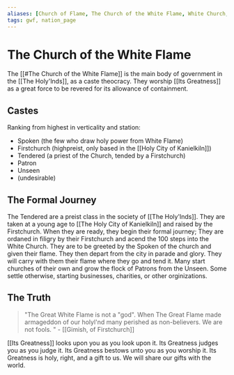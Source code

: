 ```yaml
---
aliases: [Church of Flame, The Church of the White Flame, White Church, Holy Nation of Flame]
tags: gwf, nation_page
---
```


# The Church of the White Flame

The [[#The Church of the White Flame]] is the main body of government in the [[The Holy'lnds]], as a caste theocracy. They worship [[Its Greatness]] as a great force to be revered for its allowance of containment. 

## Castes
Ranking from highest in verticality and station:
- Spoken (the few who draw holy power from White Flame)
- Firstchurch (highpreist, only based in the [[Holy City of Kanielkiln]])
- Tendered (a priest of the Church, tended by a Firstchurch)
- Patron
- Unseen
- (undesirable)

## The Formal Journey
The Tendered are a preist class in the society of [[The Holy'lnds]]. They are taken at a young age to [[The Holy City of Kanielkiln]] and raised by the Firstchurch. When they are ready, they begin their formal journey; They are ordaned in filigry by their Firstchurch and acend the 100 steps into the White Church. They are to be greeted by the Spoken of the church and given their flame. They then depart from the city in parade and glory. They will carry with them their flame where they go and tend it. Many start churches of their own and grow the flock of Patrons from the Unseen. Some settle otherwise, starting businesses, charities, or other orginizations.

## The Truth
 > "The Great White Flame is not a "god". When The Great Flame made armageddon of our holyl'nd many perished as non-believers. We are not fools. " - [[Gimish, of Firstchurch]]

[[Its Greatness]] looks upon you as you look upon it. 
Its Greatness judges you as you judge it. 
Its Greatness bestows unto you as you worship it.
Its Greatness is holy, right, and a gift to us.
We will share our gifts with the world.